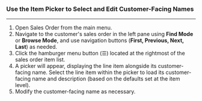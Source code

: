 ### Use the Item Picker to Select and Edit Customer-Facing Names
______________

1. Open Sales Order from the main menu. 
2. Navigate to the customer's sales order in the left pane using **Find Mode** or **Browse Mode**, and use navigation buttons (**First, Previous, Next, Last**) as needed.
3. Click the hamburger menu button (☰) located at the rightmost of the sales order item list.
4. A picker will appear, displaying the line item alongside its customer-facing name. Select the line item within the picker to load its customer-facing name and description (based on the defaults set at the item level).
5. Modify the customer-facing name as necessary.